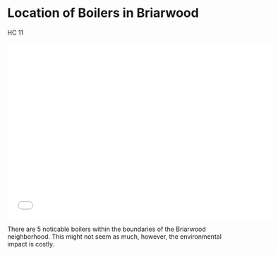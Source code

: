 # Location of Boilers in Briarwood
HC 11
<dl>
  <iframe src="NYC_boiler_Locations" width="600" height="400" frameborder="0" frameborder="0" marginwidth="0" marginheight="0" allowfullscreen></iframe>
</dl>

There are 5 noticable boilers within the boundaries of the Briarwood neighborhood.
This might not seem as much, however, the environmental impact is costly.


